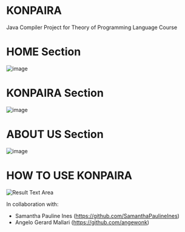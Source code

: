 # KONPAIRA
Java Compiler Project for Theory of Programming Language Course


# HOME Section
![image](https://github.com/NorielAchero/KONPAIRA/assets/142378544/802868a0-7f8e-41d1-9168-075e199e73d3)

# KONPAIRA Section
![image](https://github.com/NorielAchero/KONPAIRA/assets/142378544/c0ecbbf9-da86-43f1-83e1-b7dbb6964d36)

# ABOUT US Section
![image](https://github.com/NorielAchero/KONPAIRA/assets/142378544/bbacd1d6-e91a-45de-ad7f-695b4a8cc9ad)

# HOW TO USE KONPAIRA
![Result Text Area](https://github.com/NorielAchero/KONPAIRA/assets/142378544/7702232f-9be8-4a10-bea2-424ed4c0f2a1)


















In collaboration with: 
- Samantha Pauline Ines (https://github.com/SamanthaPaulineInes)
- Angelo Gerard Mallari (https://github.com/angewonk)
